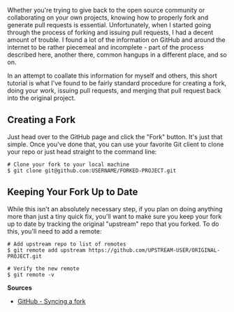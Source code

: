 Whether you're trying to give back to the open source community or collaborating on your own projects, knowing how to properly fork and generate pull requests is essential. Unfortunately, when I started going through the process of forking and issuing pull requests, I had a decent amount of trouble. I found a lot of the information on GitHub and around the internet to be rather piecemeal and incomplete - part of the process described here, another there, common hangups in a different place, and so on.

In an attempt to coallate this information for myself and others, this short tutorial is what I've found to be fairly standard procedure for creating a fork, doing your work, issuing pull requests, and merging that pull request back into the original project.

## Creating a Fork

Just head over to the GitHub page and click the "Fork" button. It's just that simple. Once you've done that, you can use your favorite Git client to clone your repo or just head straight to the command line:

```shell
# Clone your fork to your local machine
$ git clone git@github.com:USERNAME/FORKED-PROJECT.git
```

## Keeping Your Fork Up to Date

While this isn't an absolutely necessary step, if you plan on doing anything more than just a tiny quick fix, you'll want to make sure you keep your fork up to date by tracking the original "upstream" repo that you forked. To do this, you'll need to add a remote:

```shell
# Add upstream repo to list of remotes
$ git remote add upstream https://github.com/UPSTREAM-USER/ORIGINAL-PROJECT.git

# Verify the new remote
$ git remote -v
```



**Sources**
* [GitHub - Syncing a fork](https://help.github.com/articles/syncing-a-fork)